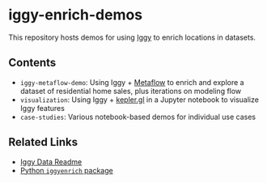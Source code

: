 # iggy-enrich-demos

This repository hosts demos for using [Iggy](https://www.askiggy.com/) to enrich locations in datasets.

## Contents

- `iggy-metaflow-demo`: Using Iggy + [Metaflow](https://metaflow.org/) to enrich and explore a dataset of residential home sales, plus iterations on modeling flow
- `visualization`: Using Iggy + [kepler.gl](https://kepler.gl/) in a Jupyter notebook to visualize Iggy features
- `case-studies`: Various notebook-based demos for individual use cases

## Related Links

- [Iggy Data Readme](https://docs.askiggy.com/reference/place-data)
- [Python `iggyenrich` package](https://pypi.org/project/iggyenrich/)